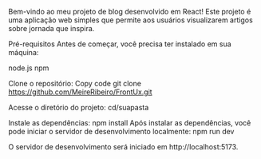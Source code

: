 Bem-vindo ao meu projeto de blog desenvolvido em React! 
Este projeto é uma aplicação web simples que permite aos usuários visualizarem artigos sobre jornada que inspira.

Pré-requisitos
Antes de começar, você precisa ter instalado em sua máquina:

node.js
npm 

Clone o repositório:
Copy code
git clone https://github.com/MeireRibeiro/FrontUx.git


Acesse o diretório do projeto:
cd/suapasta

Instale as dependências:
npm install
Após instalar as dependências, você pode iniciar o servidor de desenvolvimento localmente:
npm run dev

O servidor de desenvolvimento será iniciado em http://localhost:5173.

